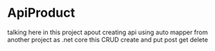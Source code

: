 # ApiProduct
talking here in this project apout creating api using auto mapper from another project as .net core
this CRUD create and put post get delete
